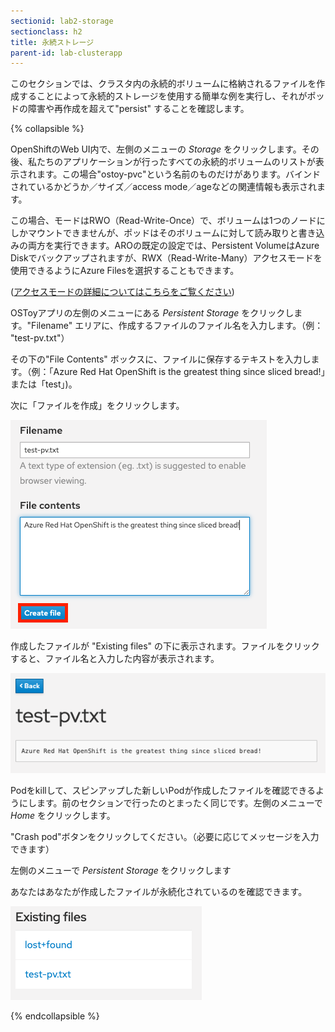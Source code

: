 ```yaml
---
sectionid: lab2-storage
sectionclass: h2
title: 永続ストレージ
parent-id: lab-clusterapp
---
```


このセクションでは、クラスタ内の永続的ボリュームに格納されるファイルを作成することによって永続的ストレージを使用する簡単な例を実行し、それがポッドの障害や再作成を超えて"persist" することを確認します。

{% collapsible %}

OpenShiftのWeb UI内で、左側のメニューの *Storage* をクリックします。その後、私たちのアプリケーションが行ったすべての永続的ボリュームのリストが表示されます。この場合"ostoy-pvc"という名前のものだけがあります。バインドされているかどうか／サイズ／access mode／ageなどの関連情報も表示されます。

この場合、モードはRWO（Read-Write-Once）で、ボリュームは1つのノードにしかマウントできませんが、ポッドはそのボリュームに対して読み取りと書き込みの両方を実行できます。AROの既定の設定では、Persistent VolumeはAzure Diskでバックアップされますが、RWX（Read-Write-Many）アクセスモードを使用できるようにAzure Filesを選択することもできます。

([アクセスモードの詳細についてはこちらをご覧ください](https://docs.openshift.com/aro/architecture/additional_concepts/storage.html#pv-access-modes))

OSToyアプリの左側のメニューにある *Persistent Storage* をクリックします。"Filename" エリアに、作成するファイルのファイル名を入力します。（例： "test-pv.txt"）

その下の"File Contents" ボックスに、ファイルに保存するテキストを入力します。（例：「Azure Red Hat OpenShift is the greatest thing since sliced bread!」または「test」)。

次に「ファイルを作成」​​をクリックします。

![Create File](/media/managedlab/17-ostoy-createfile.png)

作成したファイルが "Existing files" の下に表示されます。ファイルをクリックすると、ファイル名と入力した内容が表示されます。

![View File](/media/managedlab/18-ostoy-viewfile.png)


Podをkillして、スピンアップした新しいPodが作成したファイルを確認できるようにします。前のセクションで行ったのとまったく同じです。左側のメニューで *Home* をクリックします。

"Crash pod"ボタンをクリックしてください。（必要に応じてメッセージを入力できます）

左側のメニューで *Persistent Storage* をクリックします

あなたはあなたが作成したファイルが永続化されているのを確認できます。

![Crash Message](/media/managedlab/19-ostoy-existingfile.png)

{% endcollapsible %}

